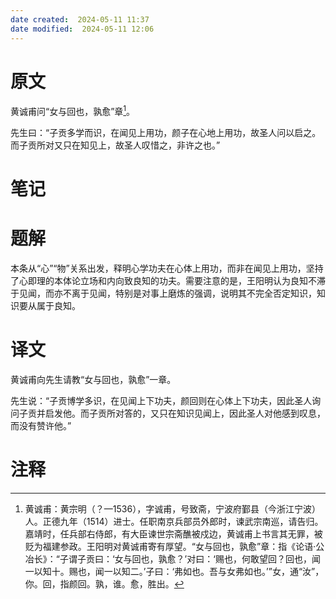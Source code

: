 ```yaml
---
date created:  2024-05-11 11:37
date modified:  2024-05-11 12:06
---
```

# 原文
黄诚甫问“女与回也，孰愈”章[^1]。

先生曰：“子贡多学而识，在闻见上用功，颜子在心地上用功，故圣人问以启之。而子贡所对又只在知见上，故圣人叹惜之，非许之也。”
# 笔记

# 题解
本条从“心”“物”关系出发，释明心学功夫在心体上用功，而非在闻见上用功，坚持了心即理的本体论立场和内向致良知的功夫。需要注意的是，王阳明认为良知不滞于见闻，而亦不离于见闻，特别是对事上磨炼的强调，说明其不完全否定知识，知识要从属于良知。
# 译文
黄诚甫向先生请教“女与回也，孰愈”一章。

先生说：“子贡博学多识，在见闻上下功夫，颜回则在心体上下功夫，因此圣人询问子贡并启发他。而子贡所对答的，又只在知识见闻上，因此圣人对他感到叹息，而没有赞许他。”
# 注释

[^1]: 黄诚甫：黄宗明（？—1536），字诚甫，号致斋，宁波府鄞县（今浙江宁波）人。正德九年（1514）进士。任职南京兵部员外郎时，谏武宗南巡，请告归。嘉靖时，任兵部右侍郎，有大臣谏世宗斋醮被戍边，黄诚甫上书言其无罪，被贬为福建参政。王阳明对黄诚甫寄有厚望。“女与回也，孰愈”章：指《论语·公冶长》：“子谓子贡曰：‘女与回也，孰愈？’对曰：‘赐也，何敢望回？回也，闻一以知十。赐也，闻一以知二。’子曰：‘弗如也。吾与女弗如也。’”女，通“汝”，你。回，指颜回。孰，谁。愈，胜出。